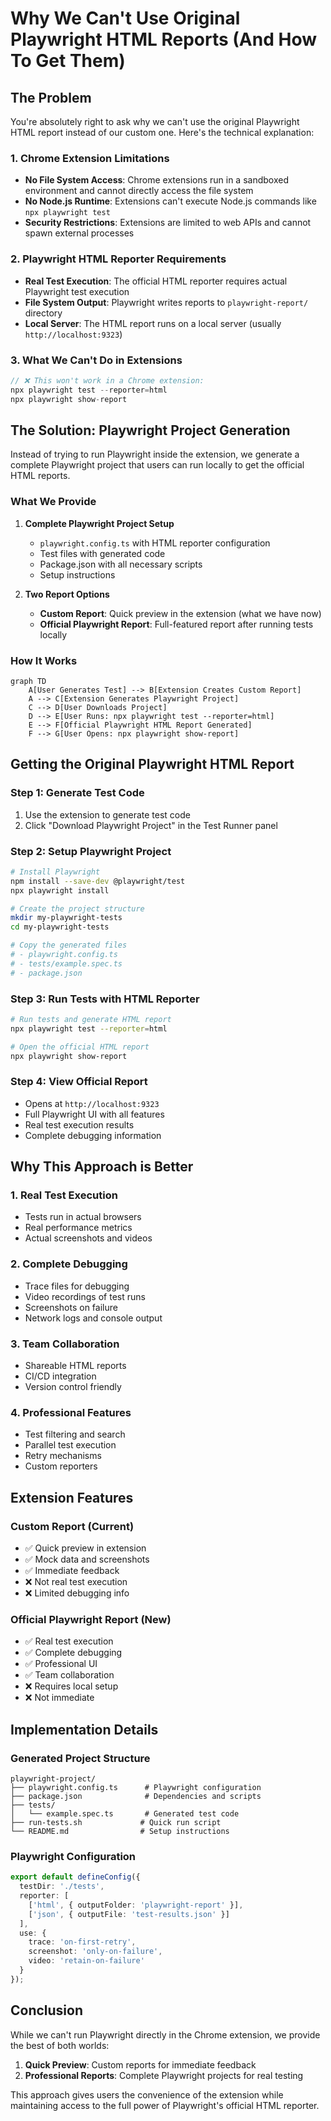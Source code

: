 # Why We Can't Use Original Playwright HTML Reports (And How To Get Them)

## The Problem

You're absolutely right to ask why we can't use the original Playwright HTML report instead of our custom one. Here's the technical explanation:

### 1. **Chrome Extension Limitations**
- **No File System Access**: Chrome extensions run in a sandboxed environment and cannot directly access the file system
- **No Node.js Runtime**: Extensions can't execute Node.js commands like `npx playwright test`
- **Security Restrictions**: Extensions are limited to web APIs and cannot spawn external processes

### 2. **Playwright HTML Reporter Requirements**
- **Real Test Execution**: The official HTML reporter requires actual Playwright test execution
- **File System Output**: Playwright writes reports to `playwright-report/` directory
- **Local Server**: The HTML report runs on a local server (usually `http://localhost:9323`)

### 3. **What We Can't Do in Extensions**
```javascript
// ❌ This won't work in a Chrome extension:
npx playwright test --reporter=html
npx playwright show-report
```

## The Solution: Playwright Project Generation

Instead of trying to run Playwright inside the extension, we generate a complete Playwright project that users can run locally to get the official HTML reports.

### What We Provide

1. **Complete Playwright Project Setup**
   - `playwright.config.ts` with HTML reporter configuration
   - Test files with generated code
   - Package.json with all necessary scripts
   - Setup instructions

2. **Two Report Options**
   - **Custom Report**: Quick preview in the extension (what we have now)
   - **Official Playwright Report**: Full-featured report after running tests locally

### How It Works

```mermaid
graph TD
    A[User Generates Test] --> B[Extension Creates Custom Report]
    A --> C[Extension Generates Playwright Project]
    C --> D[User Downloads Project]
    D --> E[User Runs: npx playwright test --reporter=html]
    E --> F[Official Playwright HTML Report Generated]
    F --> G[User Opens: npx playwright show-report]
```

## Getting the Original Playwright HTML Report

### Step 1: Generate Test Code
1. Use the extension to generate test code
2. Click "Download Playwright Project" in the Test Runner panel

### Step 2: Setup Playwright Project
```bash
# Install Playwright
npm install --save-dev @playwright/test
npx playwright install

# Create the project structure
mkdir my-playwright-tests
cd my-playwright-tests

# Copy the generated files
# - playwright.config.ts
# - tests/example.spec.ts
# - package.json
```

### Step 3: Run Tests with HTML Reporter
```bash
# Run tests and generate HTML report
npx playwright test --reporter=html

# Open the official HTML report
npx playwright show-report
```

### Step 4: View Official Report
- Opens at `http://localhost:9323`
- Full Playwright UI with all features
- Real test execution results
- Complete debugging information

## Why This Approach is Better

### 1. **Real Test Execution**
- Tests run in actual browsers
- Real performance metrics
- Actual screenshots and videos

### 2. **Complete Debugging**
- Trace files for debugging
- Video recordings of test runs
- Screenshots on failure
- Network logs and console output

### 3. **Team Collaboration**
- Shareable HTML reports
- CI/CD integration
- Version control friendly

### 4. **Professional Features**
- Test filtering and search
- Parallel test execution
- Retry mechanisms
- Custom reporters

## Extension Features

### Custom Report (Current)
- ✅ Quick preview in extension
- ✅ Mock data and screenshots
- ✅ Immediate feedback
- ❌ Not real test execution
- ❌ Limited debugging info

### Official Playwright Report (New)
- ✅ Real test execution
- ✅ Complete debugging
- ✅ Professional UI
- ✅ Team collaboration
- ❌ Requires local setup
- ❌ Not immediate

## Implementation Details

### Generated Project Structure
```
playwright-project/
├── playwright.config.ts      # Playwright configuration
├── package.json              # Dependencies and scripts
├── tests/
│   └── example.spec.ts       # Generated test code
├── run-tests.sh             # Quick run script
└── README.md                # Setup instructions
```

### Playwright Configuration
```typescript
export default defineConfig({
  testDir: './tests',
  reporter: [
    ['html', { outputFolder: 'playwright-report' }],
    ['json', { outputFile: 'test-results.json' }]
  ],
  use: {
    trace: 'on-first-retry',
    screenshot: 'only-on-failure',
    video: 'retain-on-failure'
  }
});
```

## Conclusion

While we can't run Playwright directly in the Chrome extension, we provide the best of both worlds:

1. **Quick Preview**: Custom reports for immediate feedback
2. **Professional Reports**: Complete Playwright projects for real testing

This approach gives users the convenience of the extension while maintaining access to the full power of Playwright's official HTML reporter.
